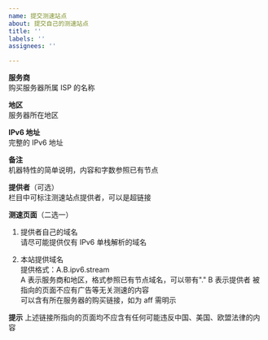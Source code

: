 ```yaml
---
name: 提交测速站点
about: 提交自己的测速站点
title: ''
labels: ''
assignees: ''

---
```


**服务商**  
购买服务器所属 ISP 的名称  
  
**地区**  
服务器所在地区  
  
**IPv6 地址**  
完整的 IPv6 地址  
  
**备注**  
机器特性的简单说明，内容和字数参照已有节点  

**提供者**（可选）  
栏目中可标注测速站点提供者，可以是超链接  

**测速页面**（二选一）  
1. 提供者自己的域名  
请尽可能提供仅有 IPv6 单栈解析的域名  

2. 本站提供域名  
提供格式：A.B.ipv6.stream  
A 表示服务商和地区，格式参照已有节点域名，可以带有"."
B 表示提供者
被指向的页面不应有广告等无关测速的内容   
可以含有所在服务器的购买链接，如为 aff 需明示


**提示**
上述链接所指向的页面均不应含有任何可能违反中国、美国、欧盟法律的内容
